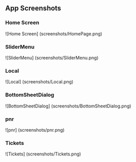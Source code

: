 ## App Screenshots

### Home Screen
![Home Screen] (screenshots/HomePage.png)

### SliderMenu
![SliderMenu] (screenshots/SliderMenu.png)

### Local
![Local] (screenshots/Local.png)

### BottomSheetDialog
![BottomSheetDialog] (screenshots/BottomSheetDialog.png)

### pnr
![pnr] (screenshots/pnr.png)

### Tickets
![Tickets] (screenshots/Tickets.png)
